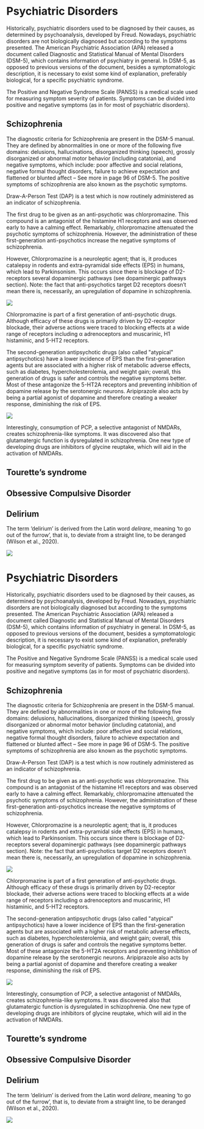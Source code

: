 # Psychiatric Disorders

Historically, psychiatric disorders used to be diagnosed by their causes, as determined by psychoanalysis, developed by Freud. Nowadays, psychiatric disorders are not biologically diagnosed but according to the symptoms presented. The American Psychiatric Association (APA) released a document called Diagnostic and Statistical Manual of Mental Disorders (DSM-5), which contains information of psychiatry in general. In DSM-5, as opposed to previous versions of the document, besides a symptomatologic description, it is necessary to exist some kind of explanation, preferably biological, for a specific psychiatric syndrome.

The Positive and Negative Syndrome Scale (PANSS) is a medical scale used for measuring symptom severity of patients. Symptoms can be divided into positive and negative symptoms (as in for most of psychiatric disorders).

## Schizophrenia

The diagnostic criteria for Schizophrenia are present in the DSM-5 manual. They are defined by abnormalities in one or more of the following five domains: delusions, hallucinations, disorganized thinking (speech), grossly disorganized or abnormal motor behavior (including catatonia), and negative symptoms, which include: poor affective and social relations, negative formal thought disorders, failure to achieve expectation and flattened or blunted affect – See more in page 96 of DSM-5. The positive symptoms of schizophrenia are also known as the psychotic symptoms.

Draw-A-Person Test (DAP) is a test which is now routinely administered as an indicator of schizophrenia.

The first drug to be given as an anti-psychotic was chlorpromazine. This compound is an antagonist of the histamine H1 receptors and was observed early to have a calming effect. Remarkably, chlorpromazine attenuated the psychotic symptoms of schizophrenia. However, the administration of these first-generation anti-psychotics increase the negative symptoms of schizophrenia.

However, Chlorpromazine is a neuroleptic agent; that is, it produces catalepsy in rodents and extra-pyramidal side effects (EPS) in humans, which lead to Parkinsonism. This occurs since there is blockage of D2-receptors several dopaminergic pathways (see dopaminergic pathways section). Note: the fact that anti-psychotics target D2 receptors doesn’t mean there is, necessarily, an upregulation of dopamine in schizophrenia.

![](<2 - Source Material/Masters/attachments/Attachment 177.png>)

Chlorpromazine is part of a first generation of anti-psychotic drugs. Although efficacy of these drugs is primarily driven by D2-receptor blockade, their adverse actions were traced to blocking effects at a wide range of receptors including α adrenoceptors and muscarinic, H1 histaminic, and 5-HT2 receptors.

The second-generation antipsychotic drugs (also called "atypical" antipsychotics) have a lower incidence of EPS than the first-generation agents but are associated with a higher risk of metabolic adverse effects, such as diabetes, hypercholesterolemia, and weight gain; overall, this generation of drugs is safer and controls the negative symptoms better. Most of these antagonize the 5-HT2A receptors and preventing inhibition of dopamine release by the serotonergic neurons. Aripiprazole also acts by being a partial agonist of dopamine and therefore creating a weaker response, diminishing the risk of EPS.

![](<2 - Source Material/Masters/attachments/Attachment 178.png>)

Interestingly, consumption of PCP, a selective antagonist of NMDARs, creates schizophrenia-like symptoms. It was discovered also that glutamatergic function is dysregulated in schizophrenia. One new type of developing drugs are inhibitors of glycine reuptake, which will aid in the activation of NMDARs.

## Tourette’s syndrome

## Obsessive Compulsive Disorder

## Delirium

The term ‘delirium’ is derived from the Latin word _delirare_, meaning ‘to go out of the furrow’, that is, to deviate from a straight line, to be deranged (Wilson et al., 2020).

![](<2 - Source Material/Masters/attachments/Attachment 179.png>)



# Psychiatric Disorders

Historically, psychiatric disorders used to be diagnosed by their causes, as determined by psychoanalysis, developed by Freud. Nowadays, psychiatric disorders are not biologically diagnosed but according to the symptoms presented. The American Psychiatric Association (APA) released a document called Diagnostic and Statistical Manual of Mental Disorders (DSM-5), which contains information of psychiatry in general. In DSM-5, as opposed to previous versions of the document, besides a symptomatologic description, it is necessary to exist some kind of explanation, preferably biological, for a specific psychiatric syndrome.

The Positive and Negative Syndrome Scale (PANSS) is a medical scale used for measuring symptom severity of patients. Symptoms can be divided into positive and negative symptoms (as in for most of psychiatric disorders).

## Schizophrenia

The diagnostic criteria for Schizophrenia are present in the DSM-5 manual. They are defined by abnormalities in one or more of the following five domains: delusions, hallucinations, disorganized thinking (speech), grossly disorganized or abnormal motor behavior (including catatonia), and negative symptoms, which include: poor affective and social relations, negative formal thought disorders, failure to achieve expectation and flattened or blunted affect – See more in page 96 of DSM-5. The positive symptoms of schizophrenia are also known as the psychotic symptoms.

Draw-A-Person Test (DAP) is a test which is now routinely administered as an indicator of schizophrenia.

The first drug to be given as an anti-psychotic was chlorpromazine. This compound is an antagonist of the histamine H1 receptors and was observed early to have a calming effect. Remarkably, chlorpromazine attenuated the psychotic symptoms of schizophrenia. However, the administration of these first-generation anti-psychotics increase the negative symptoms of schizophrenia.

However, Chlorpromazine is a neuroleptic agent; that is, it produces catalepsy in rodents and extra-pyramidal side effects (EPS) in humans, which lead to Parkinsonism. This occurs since there is blockage of D2-receptors several dopaminergic pathways (see dopaminergic pathways section). Note: the fact that anti-psychotics target D2 receptors doesn’t mean there is, necessarily, an upregulation of dopamine in schizophrenia.

![](<2 - Source Material/Masters/attachments/Attachment 177.png>)

Chlorpromazine is part of a first generation of anti-psychotic drugs. Although efficacy of these drugs is primarily driven by D2-receptor blockade, their adverse actions were traced to blocking effects at a wide range of receptors including α adrenoceptors and muscarinic, H1 histaminic, and 5-HT2 receptors.

The second-generation antipsychotic drugs (also called "atypical" antipsychotics) have a lower incidence of EPS than the first-generation agents but are associated with a higher risk of metabolic adverse effects, such as diabetes, hypercholesterolemia, and weight gain; overall, this generation of drugs is safer and controls the negative symptoms better. Most of these antagonize the 5-HT2A receptors and preventing inhibition of dopamine release by the serotonergic neurons. Aripiprazole also acts by being a partial agonist of dopamine and therefore creating a weaker response, diminishing the risk of EPS.

![](<2 - Source Material/Masters/attachments/Attachment 178.png>)

Interestingly, consumption of PCP, a selective antagonist of NMDARs, creates schizophrenia-like symptoms. It was discovered also that glutamatergic function is dysregulated in schizophrenia. One new type of developing drugs are inhibitors of glycine reuptake, which will aid in the activation of NMDARs.

## Tourette’s syndrome

## Obsessive Compulsive Disorder

## Delirium

The term ‘delirium’ is derived from the Latin word _delirare_, meaning ‘to go out of the furrow’, that is, to deviate from a straight line, to be deranged (Wilson et al., 2020).

![](<2 - Source Material/Masters/attachments/Attachment 179.png>)